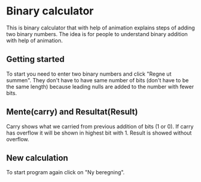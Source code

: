 # Binary calculator
This is binary calculator that with help of animation explains steps of adding two binary numbers.
The idea is for people to understand binary addition with help of animation.

## Getting started
To start you need to enter two binary numbers and click "Regne ut summen". They don't have to have same number of bits (don't have to be the same length) because leading nulls are added to the number with fewer bits.

## Mente(carry) and Resultat(Result)
Carry shows what we carried from previous addition of bits (1 or 0). If carry has overflow it will be shown in highest bit with 1.
Result is showed without overflow.

## New calculation
To start program again click on "Ny beregning".

